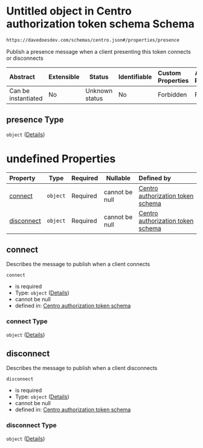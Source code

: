 # Untitled object in Centro authorization token schema Schema

```txt
https://davedoesdev.com/schemas/centro.json#/properties/presence
```

Publish a presence message when a client presenting this token connects or disconnects


| Abstract            | Extensible | Status         | Identifiable | Custom Properties | Additional Properties | Access Restrictions | Defined In                                                                                  |
| :------------------ | ---------- | -------------- | ------------ | :---------------- | --------------------- | ------------------- | ------------------------------------------------------------------------------------------- |
| Can be instantiated | No         | Unknown status | No           | Forbidden         | Forbidden             | none                | [default_authz_token.schema.json\*](default_authz_token.schema.json "open original schema") |

## presence Type

`object` ([Details](default_authz_token-properties-presence.md))

# undefined Properties

| Property                  | Type     | Required | Nullable       | Defined by                                                                                                                                                                                          |
| :------------------------ | -------- | -------- | -------------- | :-------------------------------------------------------------------------------------------------------------------------------------------------------------------------------------------------- |
| [connect](#connect)       | `object` | Required | cannot be null | [Centro authorization token schema](default_authz_token-properties-presence-properties-connect.md "https&#x3A;//davedoesdev.com/schemas/centro.json#/properties/presence/properties/connect")       |
| [disconnect](#disconnect) | `object` | Required | cannot be null | [Centro authorization token schema](default_authz_token-properties-presence-properties-disconnect.md "https&#x3A;//davedoesdev.com/schemas/centro.json#/properties/presence/properties/disconnect") |

## connect

Describes the message to publish when a client connects


`connect`

-   is required
-   Type: `object` ([Details](default_authz_token-properties-presence-properties-connect.md))
-   cannot be null
-   defined in: [Centro authorization token schema](default_authz_token-properties-presence-properties-connect.md "https&#x3A;//davedoesdev.com/schemas/centro.json#/properties/presence/properties/connect")

### connect Type

`object` ([Details](default_authz_token-properties-presence-properties-connect.md))

## disconnect

Describes the message to publish when a client disconnects


`disconnect`

-   is required
-   Type: `object` ([Details](default_authz_token-properties-presence-properties-disconnect.md))
-   cannot be null
-   defined in: [Centro authorization token schema](default_authz_token-properties-presence-properties-disconnect.md "https&#x3A;//davedoesdev.com/schemas/centro.json#/properties/presence/properties/disconnect")

### disconnect Type

`object` ([Details](default_authz_token-properties-presence-properties-disconnect.md))
